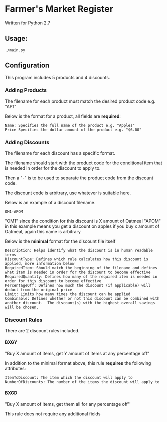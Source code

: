 # Farmer's Market Register

Written for Python 2.7

## Usage:

```
./main.py
```

## Configuration

This program includes 5 products and 4 discounts.

### Adding Products

The filename for each product must match the desired product code e.g. "AP1"

Below is the format for a product, all fields are **required**:

```
Name: Specifies the full name of the product e.g. "Apples"
Price Specifies the dollar amount of the product e.g. "$6.00"
```

### Adding Discounts
The filename for each discount has a specific format.

The filename should start with the product code for the conditional item that is needed in order for the discount to apply to.

Then a "-" is to be used to separate the product code from the discount code.

The discount code is arbitrary, use whatever is suitable here.

Below is an example of a discount filename.

```
OM1-APOM
```

"OM1" since the condition for this discount is X amount of Oatmeal
"APOM" in this example means you get a discount on apples if you buy x amount of Oatmeal, again this name is arbitrary

Below is the **minimal** format for the discount file itself

```
Description: Helps identify what the discount is in human readable terms
DiscountType: Defines which rule calculates how this discount is applied, more information below
RequiredItem: Should match the beginning of the filename and defines what item is needed in order for the discount to become effective
RequiredQuantity: Defines how many of the required item is needed in order for this discount to become effective
PercentageOff: Defines how much the discount (if applicable) will deduct from the original price
Limit: Limits how many times the discount can be applied
Combinable: Defines whether or not this discount can be combined with another discount.  The discount(s) with the highest overall savings will be chosen.
```

### Discount Rules

There are 2 discount rules included.

#### BXGY

"Buy X amount of items, get Y amount of items at any percentage off"

In addition to the minimal format above, this rule **requires** the following attributes:

```
ItemToDiscount: The item which the discount will apply to
NumberOfDiscounts: The number of the items the discount will apply to
```

#### BXGD

"Buy X amount of items, get them all for any percentage off"

This rule does not require any additional fields

